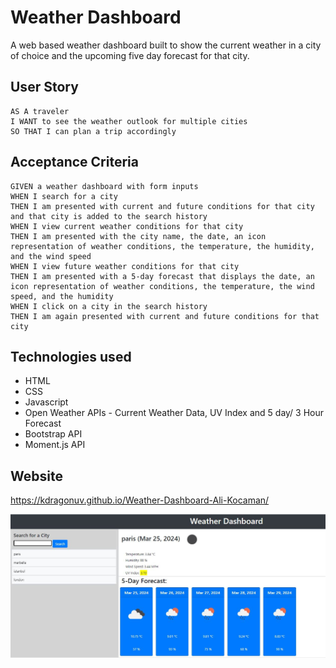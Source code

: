 # Weather Dashboard

A web based weather dashboard built to show the current weather in a city of choice and the upcoming five day forecast for that city.

## User Story

```
AS A traveler
I WANT to see the weather outlook for multiple cities
SO THAT I can plan a trip accordingly
```

## Acceptance Criteria

```
GIVEN a weather dashboard with form inputs
WHEN I search for a city
THEN I am presented with current and future conditions for that city and that city is added to the search history
WHEN I view current weather conditions for that city
THEN I am presented with the city name, the date, an icon representation of weather conditions, the temperature, the humidity, and the wind speed
WHEN I view future weather conditions for that city
THEN I am presented with a 5-day forecast that displays the date, an icon representation of weather conditions, the temperature, the wind speed, and the humidity
WHEN I click on a city in the search history
THEN I am again presented with current and future conditions for that city
```

## Technologies used
* HTML
* CSS
* Javascript
* Open Weather APIs - Current Weather Data, UV Index and 5 day/ 3 Hour Forecast
* Bootstrap API
* Moment.js API

## Website

https://kdragonuv.github.io/Weather-Dashboard-Ali-Kocaman/ 

![web page screenshot](assets/images/Weather%20dashboard.JPG) 

